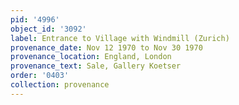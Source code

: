```yaml
---
pid: '4996'
object_id: '3092'
label: Entrance to Village with Windmill (Zurich)
provenance_date: Nov 12 1970 to Nov 30 1970
provenance_location: England, London
provenance_text: Sale, Gallery Koetser
order: '0403'
collection: provenance
---
```

